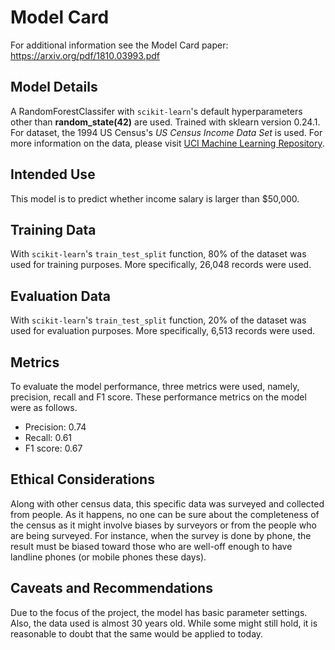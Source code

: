 # Model Card

For additional information see the Model Card paper: https://arxiv.org/pdf/1810.03993.pdf


## Model Details

A RandomForestClassifer with `scikit-learn`'s default hyperparameters other than **random_state(42)** are used. Trained with sklearn version 0.24.1.
For dataset, the 1994 US Census's *US Census Income Data Set* is used. For more information on the data, please visit [UCI Machine Learning Repository](https://archive.ics.uci.edu/ml/datasets/census+income). 


## Intended Use

This model is to predict whether income salary is larger than $50,000. 


## Training Data

With `scikit-learn`'s `train_test_split` function, 80% of the dataset was used for training purposes. More specifically, 26,048 records were used.


## Evaluation Data

With `scikit-learn`'s `train_test_split` function, 20% of the dataset was used for evaluation purposes. More specifically, 6,513 records were used.


## Metrics

To evaluate the model performance, three metrics were used, namely, precision, recall and F1 score. These performance metrics on the model were as follows.

* Precision: 0.74
* Recall: 0.61
* F1 score: 0.67


## Ethical Considerations

Along with other census data, this specific data was surveyed and collected from people. As it happens, no one can be sure about the completeness of the census as it might involve biases by surveyors or from the people who are being surveyed. For instance, when the survey is done by phone, the result must be biased toward those who are well-off enough to have landline phones (or mobile phones these days).


## Caveats and Recommendations

Due to the focus of the project, the model has basic parameter settings. Also, the data used is almost 30 years old. While some might still hold, it is reasonable to doubt that the same would be applied to today. 